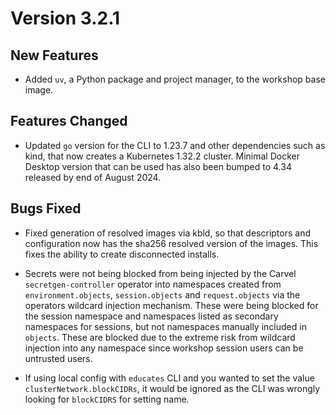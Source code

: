 Version 3.2.1
=============

New Features
------------

* Added `uv`, a Python package and project manager, to the workshop base image.


Features Changed
----------------

* Updated `go` version for the CLI to 1.23.7 and other dependencies such as 
  kind, that now creates a Kubernetes 1.32.2 cluster. Minimal Docker Desktop 
  version that can be used has also been bumped to 4.34 released by end of 
  August 2024.

Bugs Fixed
----------

* Fixed generation of resolved images via kbld, so that descriptors and 
  configuration now has the sha256 resolved version of the images. This fixes
  the ability to create disconnected installs.

* Secrets were not being blocked from being injected by the Carvel
  `secretgen-controller` operator into namespaces created from
  `environment.objects`, `session.objects` and `request.objects` via the
  operators wildcard injection mechanism. These were being blocked for the
  session namespace and namespaces listed as secondary namespaces for sessions,
  but not namespaces manually included in `objects`. These are blocked due to
  the extreme risk from wildcard injection into any namespace since workshop
  session users can be untrusted users.

* If using local config with `educates` CLI and you wanted to set the value
  `clusterNetwork.blockCIDRs`, it would be ignored as the CLI was wrongly
  looking for `blockCIDRS` for setting name.
